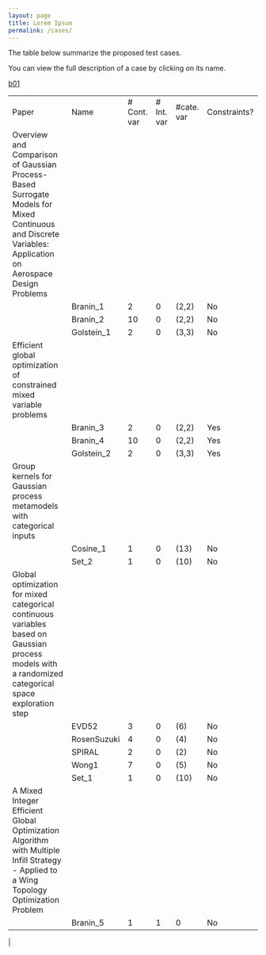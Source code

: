 ```yaml
---
layout: page
title: Lorem Ipsum
permalink: /cases/
---
```


The table below summarize the proposed test cases. 

You can view the full description of a case by clicking on its name.

[b01](/cases/b01/)

|                                                                                                                                                        |           |            |           |          |            |
|--------------------------------------------------------------------------------------------------------------------------------------------------------|-----------|------------|-----------|----------|------------|
|Paper                                                                                                                                                   |Name       |\# Cont. var|\# Int. var|#cate. var|Constraints?|
|Overview and Comparison of Gaussian Process-Based Surrogate Models for Mixed Continuous and Discrete Variables: Application on Aerospace Design Problems|
|                                                                                                                                                        |Branin\_1  |2           |0          |(2,2)     |No          |
|                                                                                                                                                        |Branin\_2  |10          |0          |(2,2)     |No          |
|                                                                                                                                                        |Golstein\_1|2           |0          |(3,3)     |No          |
|Efficient global optimization of constrained mixed variable problems                                                                                    |           |            |           |          |
|                                                                                                                                                        |Branin\_3  |2           |0          |(2,2)     |Yes         |
|                                                                                                                                                        |Branin\_4  |10          |0          |(2,2)     |Yes         |
|                                                                                                                                                        |Golstein\_2|2           |0          |(3,3)     |Yes         |
|Group kernels for Gaussian process metamodels with categorical inputs                                                                                   |           |            |           |          |
|                                                                                                                                                        |Cosine\_1  |1           |0          |(13)      |No          |
|                                                                                                                                                        |Set\_2     |1           |0          |(10)      |No          |
|Global optimization for mixed categorical continuous variables based on Gaussian process models with a randomized categorical space exploration step    |
|                                                                                                                                                        |EVD52      |3           |0          |(6)       |No          |
|                                                                                                                                                        |RosenSuzuki|4           |0          |(4)       |No          |
|                                                                                                                                                        |SPIRAL     |2           |0          |(2)       |No          |
|                                                                                                                                                        |Wong1      |7           |0          |(5)       |No          |
|                                                                                                                                                        |Set\_1     |1           |0          |(10)      |No          |
|A Mixed Integer Efficient Global Optimization Algorithm with Multiple Infill Strategy - Applied to a Wing Topology Optimization Problem                 |
|                                                                                                                                                        |Branin\_5  |1           |1          |0         |No          |
| 
